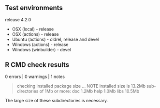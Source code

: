 ## Test environments

release 4.2.0

* OSX (local) - release
* OSX (actions) - release
* Ubuntu (actions) - oldrel, release and devel
* Windows (actions) - release
* Windows (winbuilder) - devel

## R CMD check results

0 errors | 0 warnings | 1 notes


> checking installed package size ... NOTE
>  installed size is 13.2Mb
>  sub-directories of 1Mb or more:
>    doc 1.2Mb
>    help 1.0Mb
>    libs 10.5Mb

The large size of these subdirectories is necessary.

